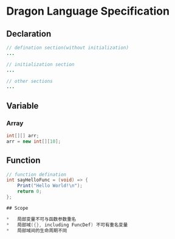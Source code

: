 # Dragon Language Specification

## Declaration

```java
// defination section(without initialization)
...

// initialization section
...

// other sections
...
```

## Variable

### Array

```java
int[][] arr;
arr = new int[][10];
```

## Function

```java
// function defination
int sayHelloFunc = (void) => {
    Print("Hello World!\n");
    return 0;
};

## Scope

*   局部变量不可与函数参数重名
*   局部域({}, including FuncDef) 不可有重名变量
*   局部域间的生命周期不同
